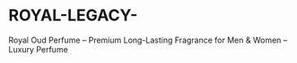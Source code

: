 # ROYAL-LEGACY-
Royal Oud Perfume – Premium Long-Lasting Fragrance for Men &amp; Women – Luxury Perfume
